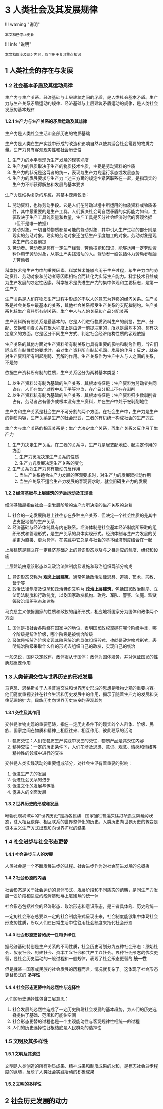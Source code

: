 # 3 人类社会及其发展规律

!!! warning "说明"

    本文档已停止更新

!!! info "说明"

    本文档仅涉及部分内容，仅可用于复习重点知识

## 1 人类社会的存在与发展

### 1.2 社会基本矛盾及其运动规律

生产力与生产关系、经济基础与上层建筑之间的矛盾，是人类社会基本矛盾。生产力与生产关系矛盾运动的规律、经济基础与上层建筑矛盾运动的规律，是人类社会发展的基本规律

#### 1.2.1 生产力与生产关系的矛盾运动及其规律

生产力是人类社会生活和全部历史的物质基础

生产力是人类在生产实践中形成的改造和影响自然以使其适合社会需要的物质力量。生产力具有客观现实性和社会历史性

1. 生产力的水平表现为生产发展的现实程度
2. 生产力的性质取决于生产的物质技术性质，主要是劳动资料的性质
3. 生产力的状况是这两者的统一，表现为生产力的运行状态或发展态势
4. 生产力的发展要求与生产力上述三方面的规定性紧密联系在一起，是指现实的生产力不断获得解放和发展的基本要求

生产力是结构复杂的系统，其基本要素包括：

1. 劳动资料，也称劳动手段。它是人们在劳动过程中所运用的物质资料或物质条件，其中最重要的是生产工具。人们解决社会同自然矛盾的实际能力如何，主要取决于生产工具的质量和数量，生产工具是区分社会经济时代的客观依据（但不是唯一依据）
2. 劳动对象。一切自然物质都是可能的劳动对象，其中引入生产过程的部分则是现实的劳动对象。现实的劳动对象还包括生产深度加工的对象。劳动对象是现实生产的必要前提
3. 劳动者。劳动者是具有一定生产经验、劳动技能和知识，能够运用一定劳动资料作用于劳动对象，从事生产实践活动的人。劳动者一般包括体力劳动者和脑力劳动者

科学技术是生产力中的重要因素。科学技术能够应用于生产过程，与生产力中的劳动资料、劳动对象和劳动者等因素相结合而转化为实际生产能力。科学技术日益成为生产发展的决定性因素。科学技术是先进生产力的集中体现和主要标志，是第一生产力

生产关系是人们在物质生产过程中形成的不以人的意志为转移的经济关系。生产关系是社会关系中最基本的关系，其他社会关系都受生产关系的支配和制约。生产关系包括生产资料所有制关系、生产中人与人的关系和产品分配关系

生产资料所有制关系是最基本的，它是人们进行物质资料生产的前提，生产、分配、交换和消费关系在很大程度上是由这一前提决定的，所以是最基本的、具有决定意义的方面。它是区分不同生产方式、判定社会经济结构性质的客观依据

生产关系的其他方面对生产资料所有制关系也具有重要的影响和制约作用，当它们适应所有制性质的要求时，会对生产资料所有制起巩固、发展的作用；反之，就会对生产资料所有制起削弱、瓦解的作用。生产关系作为生产中人与人之间的关系，不是物

依据生产资料所有制的性质，生产关系区分为两种基本类型：

1. 以生产资料公有制为基础的生产关系，其根本特征是：生产资料为劳动者共同占有，人们在生产过程中处于平等地位，在产品分配上不存在剥削
2. 以生产资料私有制为基础的生产关系，其根本特征是：生产资料归少数剥削者占有，劳动者占有很少或根本没有生产资料，并在生产中处于被剥削地位

生产力和生产关系是社会生产不可分割的两个方面。在社会生产中，生产力是生产的物质内容，生产关系是生产的社会形式，二者的有机统一构成社会的生产方式

生产力与生产关系的相互关系是：生产力决定生产关系，而生产关系又反作用于生产力

1. 生产力决定生产关系。在二者的关系中，生产力是居支配地位、起决定作用的方面
      1. 生产力状况决定生产关系的性质
      2. 生产力的发展决定生产关系的变化
2. 生产关系对生产力具有能动的反作用
      1. 当生产关系适合生产力发展的客观要求时，对生产力的发展起推动作用
      2. 当生产关系不适合生产力发展的客观要求时，就会阻碍生产力的发展

#### 1.2.2 经济基础与上层建筑的矛盾运动及其规律

经济基础是指由社会一定发展阶段的生产力所决定的生产关系的总和

1. 社会的一定发展阶段上往往存在多种生产关系，但决定一个社会性质的是其中占支配地位的生产关系
2. 经济基础与经济体制具有内在联系。经济体制是社会基本经济制度所采取的组织形式和管理形式，是生产关系的具体实现形式。经济体制与生产力发展的关系更为直接、更为具体，在实践中它总是与社会的基本经济制度结合在一起

上层建筑是建立在一定经济基础之上的意识形态以及与之相适应的制度、组织和设施

上层建筑由意识形态以及政治法律制度及设施和政治组织两部分构成

1. 意识形态又称为 **观念上层建筑**，通常包括政治法律思想、道德、艺术、宗教、哲学等
2. 政治法律制度及设施和政治组织又称为 **政治上层建筑**，包括国家政治制度、立法司法制度和行政制度，以及国家政权机构、政党、军队、警察、法庭、监狱等政治组织形态和设施

马克思主义依据国家的性质和政权的组织形式，相应地将国家分为国体和政体两个方面

1. 国体是指社会各阶级在国家中的地位，表明国家政权掌握在哪个阶级手里，哪个阶级是统治阶级，哪个阶级是被统治阶级
2. 政体是指统治阶级实现其阶级统治的具体组织形式，也就是政权构成形式，表明统治阶级采取什么样的形式去组织自己的政权，实现自己的统治

一般来说，国体决定政体，政体服从于国体；政体为国体服务，并对保证国家的性质起重要作用

### 1.3 人类普遍交往与世界历史的形成发展

马克思、恩格斯关于人类普遍交往和世界历史形成的思想是唯物史观的重要内容。他们高度重视交往在社会生活和历史发展中的作用，揭示了随着生产力的发展和交往范围的扩大，民族历史向世界历史转变的客观趋势

#### 1.3.1 交往及其作用

交往是唯物史观的重要范畴，指在一定历史条件下的现实的个人群体、阶级、民族、国家之间在物质和精神上相互往来、相互作用、彼此联系的活动

1. 物质交往：人们在物质生产实践中发生的交往，物质产品是其交往内容
2. 精神交往：一定的历史条件下，人们在涉及思想、意识、观念、情感和情绪等精神性的领域中进行的交往

交往是人类实践活动的重要组成部分，对社会生活有着重要的影响：

1. 促进生产力的发展
2. 促进社会关系的进步
3. 促进文化的发展与传播
4. 促进人的全面发展

#### 1.3.2 世界历史的形成和发展

唯物史观视域中的“世界历史”是指各民族、国家通过普遍交往打破孤立隔绝的状态，进入相互依存、相互联系的世界整体化的历史。人类历史向世界历史的转变是资本主义生产方式出现和向世界扩张的结果

### 1.4 社会进步与社会形态更替

#### 1.4.1 社会进步与人的发展

人类社会是一个不断发展进步的过程。社会进步作为对社会前进发展的总概括

#### 1.4.2 社会形态的内涵

社会形态是关于社会运动的具体形式、发展阶段和不同质态的范畴，是同生产力发展一定阶段相适应的经济基础与上层建筑的统一体

社会形态包括社会的经济形态、政治形态和意识形态，是三者具体的、历史的统一

一定的社会形态总要以一定的社会制度形式呈现出来，社会制度能够集中体现社会形态的性质，所以人们在日常生活中往往用社会制度来指代社会形态

#### 1.4.3 社会形态更替的统一性和多样性

据经济基础特别是生产关系的不同性质，社会历史可划分为五种社会形态：原始社会、奴隶社会、封建社会、资本主义社会和共产主义社会。五种社会形态的依次更替，是社会历史运动的一般过程和一般规律，表现了社会形态更替的 **统一性**

但是就某一国家或民族的社会发展的历程而言，情况就复杂了。这体现了社会形态更替形式的 **多样性**

#### 1.4.4 社会形态更替中的必然性与选择性

人们的历史选择性包含三层意思：

1. 社会发展的必然性造成了一定历史阶段社会发展的基本趋势，为人们的历史选择提供了基础、范围和可能性空间
2. 社会形态更替的过程也是一个主观能动性与客观规律性相统一的过程
3. 人们的历史选择性归根结底是人民群众的选择性

### 1.5 文明及其多样性

#### 1.5.1 文明及其演进

文明是人类创造的所有物质成果、精神成果和制度成果的总和，是标志社会进步程度的范畴，反映了人类社会实践活动的积极成果

#### 1.5.2 文明的多样性

## 2 社会历史发展的动力
